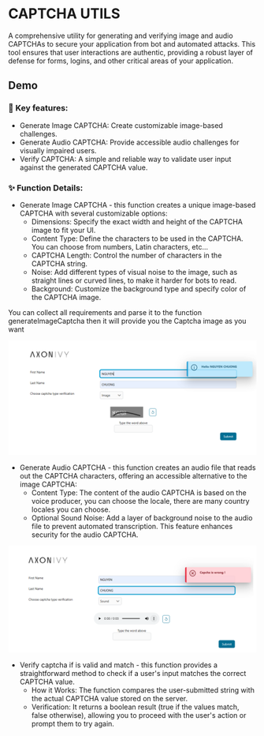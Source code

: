 # CAPTCHA UTILS

A comprehensive utility for generating and verifying image and audio CAPTCHAs to secure your application from bot and automated attacks. 
This tool ensures that user interactions are authentic, providing a robust layer of defense for forms, logins, and other critical areas of your application.
## Demo

### 🚀 Key features:
  - Generate Image CAPTCHA: Create customizable image-based challenges.
  - Generate Audio CAPTCHA: Provide accessible audio challenges for visually impaired users.
  - Verify CAPTCHA: A simple and reliable way to validate user input against the generated CAPTCHA value.

### ✨ Function Details:
- Generate Image CAPTCHA - this function creates a unique image-based CAPTCHA with several customizable options:
  - Dimensions: Specify the exact width and height of the CAPTCHA image to fit your UI.
  - Content Type: Define the characters to be used in the CAPTCHA. You can choose from numbers, Latin characters, etc...
  - CAPTCHA Length: Control the number of characters in the CAPTCHA string.
  - Noise: Add different types of visual noise to the image, such as straight lines or curved lines, to make it harder for bots to read.
  - Background: Customize the background type and specify color of the CAPTCHA image.

You can collect all requirements and parse it to the function generateImageCaptcha then it will provide you the Captcha image as you want

![image-captcha](images/image-captcha.png)
	 
- Generate Audio CAPTCHA - this function creates an audio file that reads out the CAPTCHA characters, offering an accessible alternative to the image CAPTCHA:
  - Content Type: The content of the audio CAPTCHA is based on the voice producer, you can choose the locale, there are many country locales you can choose.
  - Optional Sound Noise: Add a layer of background noise to the audio file to prevent automated transcription. This feature enhances security for the audio CAPTCHA.

![audio-captcha](images/audio-captcha.png)

- Verify captcha if is valid and match - this function provides a straightforward method to check if a user's input matches the correct CAPTCHA value.
  - How it Works: The function compares the user-submitted string with the actual CAPTCHA value stored on the server.
  - Verification: It returns a boolean result (true if the values match, false otherwise), allowing you to proceed with the user's action or prompt them to try again.

